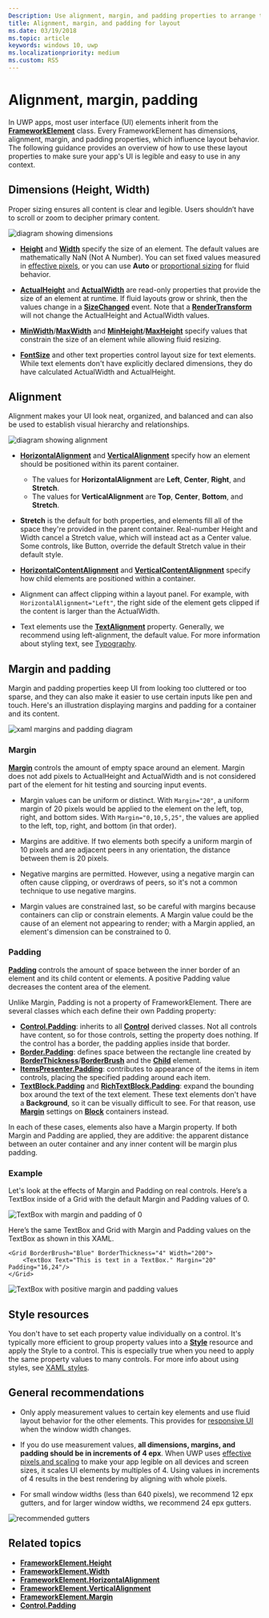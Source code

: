 ```yaml
---
Description: Use alignment, margin, and padding properties to arrange the layout of elements on a page.
title: Alignment, margin, and padding for layout
ms.date: 03/19/2018
ms.topic: article
keywords: windows 10, uwp
ms.localizationpriority: medium
ms.custom: RS5
---
```

# Alignment, margin, padding

In UWP apps, most user interface (UI) elements inherit from the [**FrameworkElement**](https://docs.microsoft.com/uwp/api/Windows.UI.Xaml.FrameworkElement) class. Every FrameworkElement has dimensions, alignment, margin, and padding properties, which influence layout behavior. The following guidance provides an overview of how to use these layout properties to make sure your app's UI is legible and easy to use in any context.

## Dimensions (Height, Width)
Proper sizing ensures all content is clear and legible. Users shouldn’t have to scroll or zoom to decipher primary content.

![diagram showing dimensions](images/dimensions.svg)

- [**Height**](https://docs.microsoft.com/uwp/api/windows.ui.xaml.frameworkelement.height) and [**Width**](https://docs.microsoft.com/uwp/api/windows.ui.xaml.frameworkelement.width) specify the size of an element. The default values are mathematically NaN (Not A Number). You can set fixed values measured in [effective pixels](../basics/design-and-ui-intro.md#effective-pixels-and-scaling), or you can use **Auto** or [proportional sizing](layout-panels.md#grid) for fluid behavior.

- [**ActualHeight**](https://docs.microsoft.com/uwp/api/windows.ui.xaml.frameworkelement.actualheight) and [**ActualWidth**](https://docs.microsoft.com/uwp/api/windows.ui.xaml.frameworkelement.actualwidth) are read-only properties that provide the size of an element at runtime. If fluid layouts grow or shrink, then the values change in a [**SizeChanged**](https://docs.microsoft.com/uwp/api/windows.ui.xaml.frameworkelement.sizechanged) event. Note that a [**RenderTransform**](https://docs.microsoft.com/uwp/api/windows.ui.xaml.uielement.rendertransform) will not change the ActualHeight and ActualWidth values.

- [**MinWidth**](https://docs.microsoft.com/uwp/api/windows.ui.xaml.frameworkelement.minwidth)/[**MaxWidth**](https://docs.microsoft.com/uwp/api/windows.ui.xaml.frameworkelement.maxwidth) and [**MinHeight**](https://docs.microsoft.com/uwp/api/windows.ui.xaml.frameworkelement.minheight)/[**MaxHeight**](https://docs.microsoft.com/uwp/api/windows.ui.xaml.frameworkelement.maxheight) specify values that constrain the size of an element while allowing fluid resizing.

- [**FontSize**](https://docs.microsoft.com/uwp/api/windows.ui.xaml.controls.textblock.fontsize) and other text properties control layout size for text elements. While text elements don't have explicitly declared dimensions, they do have calculated ActualWidth and ActualHeight. 

## Alignment
Alignment makes your UI look neat, organized, and balanced and can also be used to establish visual hierarchy and relationships.

![diagram showing alignment](images/alignment.svg)

- [**HorizontalAlignment**](https://docs.microsoft.com/uwp/api/windows.ui.xaml.frameworkelement.horizontalalignment) and [**VerticalAlignment**](https://docs.microsoft.com/uwp/api/windows.ui.xaml.frameworkelement.verticalalignment) specify how an element should be positioned within its parent container.
    - The values for **HorizontalAlignment** are **Left**, **Center**, **Right**, and **Stretch**.
    - The values for **VerticalAlignment** are **Top**, **Center**, **Bottom**, and **Stretch**.

- **Stretch** is the default for both properties, and elements fill all of the space they're provided in the parent container. Real-number Height and Width cancel a Stretch value, which will instead act as a Center value. Some controls, like Button, override the default Stretch value in their default style.

- [**HorizontalContentAlignment**](https://docs.microsoft.com/uwp/api/windows.ui.xaml.controls.control.horizontalcontentalignment) and [**VerticalContentAlignment**](https://docs.microsoft.com/uwp/api/windows.ui.xaml.controls.control.verticalcontentalignment) specify how child elements are positioned within a container.

- Alignment can affect clipping within a layout panel. For example, with `HorizontalAlignment="Left"`, the right side of the element gets clipped if the content is larger than the ActualWidth.

- Text elements use the [**TextAlignment**](https://docs.microsoft.com/uwp/api/windows.ui.xaml.textalignment) property. Generally, we recommend using left-alignment, the default value. For more information about styling text, see [Typography](../style/typography.md).

## Margin and padding
Margin and padding properties keep UI from looking too cluttered or too sparse, and they can also make it easier to use certain inputs like pen and touch. Here's an illustration displaying margins and padding for a container and its content.

![xaml margins and padding diagram](images/xaml-layout-margins-padding.svg)

### Margin
[**Margin**](https://docs.microsoft.com/uwp/api/windows.ui.xaml.frameworkelement.margin) controls the amount of empty space around an element. Margin does not add pixels to ActualHeight and ActualWidth and is not considered part of the element for hit testing and sourcing input events.

- Margin values can be uniform or distinct. With `Margin="20"`, a uniform margin of 20 pixels would be applied to the element on the left, top, right, and bottom sides. With `Margin="0,10,5,25"`, the values are applied to the left, top, right, and bottom (in that order). 

- Margins are additive. If two elements both specify a uniform margin of 10 pixels and are adjacent peers in any orientation, the distance between them is 20 pixels.

- Negative margins are permitted. However, using a negative margin can often cause clipping, or overdraws of peers, so it's not a common technique to use negative margins.

- Margin values are constrained last, so be careful with margins because containers can clip or constrain elements. A Margin value could be the cause of an element not appearing to render; with a Margin applied, an element's dimension can be constrained to 0.

### Padding
[**Padding**](https://docs.microsoft.com/uwp/api/windows.ui.xaml.frameworkelement.padding) controls the amount of space between the inner border of an element and its child content or elements. A positive Padding value decreases the content area of the element. 

Unlike Margin, Padding is not a property of FrameworkElement. There are several classes which each define their own Padding property:

-   [**Control.Padding**](https://docs.microsoft.com/uwp/api/windows.ui.xaml.controls.control.padding): inherits to all [**Control**](https://docs.microsoft.com/uwp/api/windows.ui.xaml.controls) derived classes. Not all controls have content, so for those controls, setting the property does nothing. If the control has a border, the padding applies inside that border.
-   [**Border.Padding**](https://docs.microsoft.com/uwp/api/windows.ui.xaml.controls.border.padding): defines space between the rectangle line created by [**BorderThickness**](https://docs.microsoft.com/uwp/api/windows.ui.xaml.controls.border.borderthickness)/[**BorderBrush**](https://docs.microsoft.com/uwp/api/windows.ui.xaml.controls.border.borderbrush) and the [**Child**](https://docs.microsoft.com/uwp/api/windows.ui.xaml.controls.border.child) element.
-   [**ItemsPresenter.Padding**](https://docs.microsoft.com/uwp/api/windows.ui.xaml.controls.itemspresenter.padding): contributes to appearance of the items in item controls, placing the specified padding around each item.
-   [**TextBlock.Padding**](https://docs.microsoft.com/uwp/api/windows.ui.xaml.controls.textblock.padding) and [**RichTextBlock.Padding**](https://docs.microsoft.com/uwp/api/windows.ui.xaml.controls.richtextblock.padding): expand the bounding box around the text of the text element. These text elements don't have a **Background**, so it can be visually difficult to see. For that reason, use [**Margin**](https://docs.microsoft.com/uwp/api/windows.ui.xaml.documents.block.margin) settings on [**Block**](https://docs.microsoft.com/uwp/api/windows.ui.xaml.documents.block) containers instead.

In each of these cases, elements also have a Margin property. If both Margin and Padding are applied, they are additive: the apparent distance between an outer container and any inner content will be margin plus padding.

### Example
Let's look at the effects of Margin and Padding on real controls. Here’s a TextBox inside of a Grid with the default Margin and Padding values of 0.

![TextBox with margin and padding of 0](images/xaml-layout-textbox-no-margins-padding.svg)

Here’s the same TextBox and Grid with Margin and Padding values on the TextBox as shown in this XAML.

```xaml
<Grid BorderBrush="Blue" BorderThickness="4" Width="200">
    <TextBox Text="This is text in a TextBox." Margin="20" Padding="16,24"/>
</Grid>
```

![TextBox with positive margin and padding values](images/xaml-layout-textbox-with-margins-padding.svg)


## Style resources
You don't have to set each property value individually on a control. It's typically more efficient to group property values into a [**Style**](https://docs.microsoft.com/uwp/api/Windows.UI.Xaml.Style) resource and apply the Style to a control. This is especially true when you need to apply the same property values to many controls. For more info about using styles, see [XAML styles](../controls-and-patterns/xaml-styles.md).

## General recommendations
- Only apply measurement values to certain key elements and use fluid layout behavior for the other elements. This provides for [responsive UI](responsive-design.md) when the window width changes.

- If you do use measurement values, **all dimensions, margins, and padding should be in increments of 4 epx**. When UWP uses [effective pixels and scaling](../basics/design-and-ui-intro.md#effective-pixels-and-scaling) to make your app legible on all devices and screen sizes, it scales UI elements by multiples of 4. Using values in increments of 4 results in the best rendering by aligning with whole pixels.

- For small window widths (less than 640 pixels), we recommend 12 epx gutters, and for larger window widths, we recommend 24 epx gutters.

![recommended gutters](images/12-gutter.svg)

## Related topics
* [**FrameworkElement.Height**](https://docs.microsoft.com/uwp/api/windows.ui.xaml.frameworkelement.height)
* [**FrameworkElement.Width**](https://docs.microsoft.com/uwp/api/windows.ui.xaml.frameworkelement.width)
* [**FrameworkElement.HorizontalAlignment**](https://docs.microsoft.com/uwp/api/windows.ui.xaml.frameworkelement.horizontalalignment)
* [**FrameworkElement.VerticalAlignment**](https://docs.microsoft.com/uwp/api/windows.ui.xaml.frameworkelement.verticalalignment)
* [**FrameworkElement.Margin**](https://docs.microsoft.com/uwp/api/windows.ui.xaml.frameworkelement.margin)
* [**Control.Padding**](https://docs.microsoft.com/uwp/api/windows.ui.xaml.controls.control.padding)
